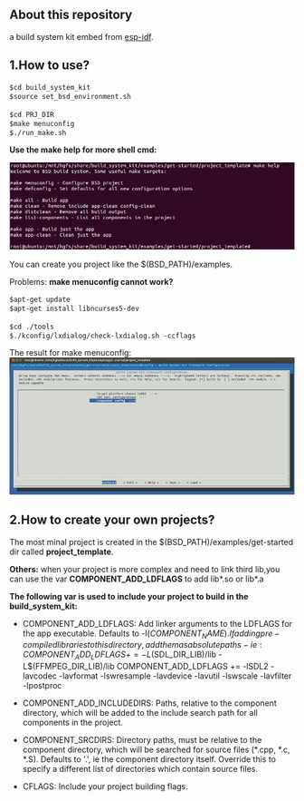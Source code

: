 ## About this repository
a build system kit embed from [esp-idf](https://github.com/espressif/esp-idf).



## 1.How to use?

	$cd build_system_kit
    $source set_bsd_environment.sh
    
    $cd PRJ_DIR
    $make menuconfig
    $./run_make.sh
   
**Use the make help for more shell cmd:**

![](make_help.png)


You can create you project like the $(BSD_PATH)/examples.

Problems:
**make menuconfig cannot work?**

    $apt-get update
    $apt-get install libncurses5-dev
    
    $cd ./tools
    $./kconfig/lxdialog/check-lxdialog.sh -ccflags

The result for make menuconfig:
![](menuconfig.png)

## 2.How to create your own projects?
The most minal project is created in the $(BSD_PATH)/examples/get-started dir called **project_template**.

**Others:** when your project is more complex and need to link third lib,you can use the var **COMPONENT_ADD_LDFLAGS** to add lib*.so or lib*.a

**The following var is used to include your project to build in the build_system_kit:**

- COMPONENT_ADD_LDFLAGS:  Add linker arguments to the LDFLAGS for the app executable. Defaults to -l$(COMPONENT_NAME). If adding pre-compiled libraries to this directory, add them as absolute paths - ie:
    COMPONENT_ADD_LDFLAGS += -L$(SDL_DIR_LIB)/lib -L$(FFMPEG_DIR_LIB)/lib
    COMPONENT_ADD_LDFLAGS += -lSDL2 -lavcodec -lavformat -lswresample -lavdevice -lavutil  -lswscale -lavfilter -lpostproc

- COMPONENT_ADD_INCLUDEDIRS: Paths, relative to the component directory, which will be added to the include search path for all components in the project.

- COMPONENT_SRCDIRS: Directory paths, must be relative to the component directory, which will be searched for source files (*.cpp, *.c, *.S). Defaults to '.', ie the component directory itself. Override this to specify a different list of directories which contain source files.

- CFLAGS: Include your project building flags.



 


  